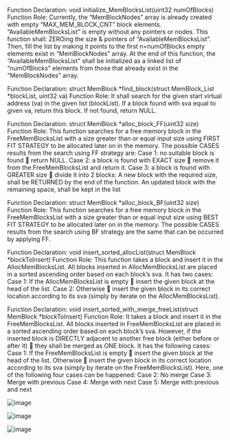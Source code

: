 Function Declaration: 
void initialize_MemBlocksList(uint32 numOfBlocks)
Function Role: 
Currently, the “MemBlockNodes” array is already created with empty “MAX_MEM_BLOCK_CNT” block elements.
“AvailableMemBlocksList” is empty without any pointers or nodes.
This function shall:
ZEROing the size & pointers of “AvailableMemBlocksList”.
Then, fill the list by making it points to the first n=numOfBlocks empty elements exist in “MemBlockNodes” array.
At the end of this function, the “AvailableMemBlocksList” shall be initialized as a linked list of “numOfBlocks” elements from those that already exist in the “MemBlockNodes” array.

Function Declaration: 
struct MemBlock *find_block(struct MemBlock_List *blockList, uint32 va)
Function Role: 
It shall search for the given start virtual address (va) in the given list (blockList).
If a block found with sva equal to given va, return this block.
If not found, return NULL.


Function Declaration: 
struct MemBlock *alloc_block_FF(uint32 size)
Function Role: 
This function searches for a free memory block in the FreeMemBlocksList with a size greater than or equal input size using FIRST FIT STRATEGY to be allocated later on in the memory.
The possible CASES results from the search using FF strategy are:
Case 1: no suitable block is found  return NULL.
Case 2: a block is found with EXACT size  remove it from the FreeMemBlocksList and return it.
Case 3: a block is found with GREATER size  divide it into 2 blocks:
A new block with the required size, shall be RETURNED by the end of the function.
An updated block with the remaining space, shall be kept in the list


Function Declaration: 
struct MemBlock *alloc_block_BF(uint32 size)
Function Role: 
This function searches for a free memory block in the FreeMemBlocksList with a size greater than or equal input size using BEST FIT STRATEGY to be allocated later on in the memory.
The possible CASES results from the search using BF strategy are the same that can be occurred by applying FF.

Function Declaration: 
void insert_sorted_allocList(struct MemBlock *blockToInsert)
Function Role: 
This function takes a block and insert it in the AllocMemBlocksList.
All blocks inserted in AllocMemBlocksList are placed in a sorted ascending order based on each block’s sva.
It has two cases:
Case 1: If the AllocMemBlocksList is empty  insert the given block at the head of the list.
Case 2: Otherwise  insert the given block in its correct location according to its sva (simply by iterate on the AllocMemBlocksList).

Function Declaration: 
void insert_sorted_with_merge_freeList(struct MemBlock *blockToInsert)
Function Role: 
It takes a block and insert it in the FreeMemBlocksList.
All blocks inserted in FreeMemBlocksList are placed in a sorted ascending order based on each block’s sva.
However, if the inserted block is DIRECTLY adjacent to another free block (either before or after it)  they shall be merged as ONE block.
It has the following cases:
Case 1: If the FreeMemBlocksList is empty  insert the given block at the head of the list.
Otherwise  insert the given block in its correct location according to its sva (simply by iterate on the FreeMemBlocksList). Here, one of the following four cases can be happened:
Case 2: No merge
Case 3: Merge with previous
Case 4: Merge with next
Case 5: Merge with previous and next


![image](https://github.com/SamarSala7/Operating-Systems_Project/assets/142818340/66728b35-1fb5-46e8-95cf-6747fed1ae9d)


![image](https://github.com/SamarSala7/Operating-Systems_Project/assets/142818340/068bf547-db19-4293-ae4a-54ddaccf0f66)

![image](https://github.com/SamarSala7/Operating-Systems_Project/assets/142818340/6fe35ab5-e3c9-4978-a71d-94f7c054155f)



